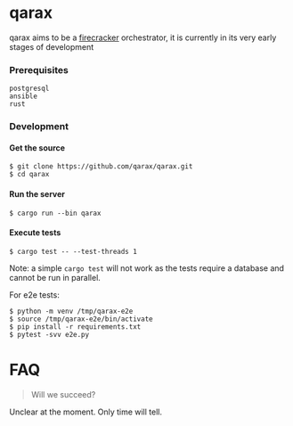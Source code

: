 # qarax
qarax aims to be a [firecracker](https://firecracker-microvm.github.io/) orchestrator, it is currently in its very early stages of development

### Prerequisites
```
postgresql
ansible
rust
```

### Development

#### Get the source
```shell
$ git clone https://github.com/qarax/qarax.git
$ cd qarax
```

#### Run the server
```shell
$ cargo run --bin qarax
```
#### Execute tests
```shell
$ cargo test -- --test-threads 1
```
Note: a simple `cargo test` will not work as the tests require a database and cannot be run in parallel.

For e2e tests:
```shell
$ python -m venv /tmp/qarax-e2e
$ source /tmp/qarax-e2e/bin/activate
$ pip install -r requirements.txt
$ pytest -svv e2e.py
```

# FAQ
> Will we succeed?

Unclear at the moment. Only time will tell.
